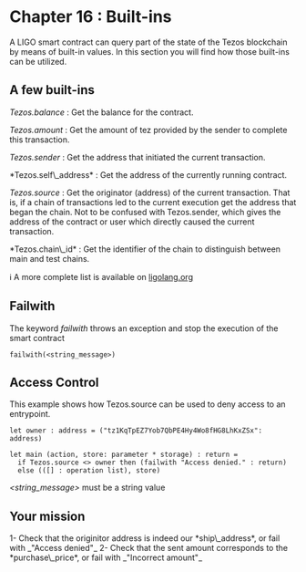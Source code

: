 # Chapter 16 : Built-ins

<dialog character="scientist">We need a Flux Capacitor, don't ask me why, you wouldn't get it. Just buy it!</dialog>

A LIGO smart contract can query part of the state of the Tezos blockchain by means of built-in values. In this section you will find how those built-ins can be utilized.

## A few built-ins

_Tezos.balance_ : Get the balance for the contract.

_Tezos.amount_ : Get the amount of tez provided by the sender to complete this transaction.

_Tezos.sender_ : Get the address that initiated the current transaction.

<!-- prettier-ignore -->*Tezos.self\_address* : Get the address of the currently running contract.

_Tezos.source_ : Get the originator (address) of the current transaction. That is, if a chain of transactions led to the current execution get the address that began the chain. Not to be confused with Tezos.sender, which gives the address of the contract or user which directly caused the current transaction.

<!-- prettier-ignore -->*Tezos.chain\_id* : Get the identifier of the chain to distinguish between main and test chains.

ℹ️ A more complete list is available on <a href="https://ligolang.org/docs/reference/current-reference" target="_blank">ligolang.org</a>

## Failwith

The keyword _failwith_ throws an exception and stop the execution of the smart contract

```
failwith(<string_message>)
```

## Access Control

This example shows how Tezos.source can be used to deny access to an entrypoint.

```
let owner : address = ("tz1KqTpEZ7Yob7QbPE4Hy4Wo8fHG8LhKxZSx": address)

let main (action, store: parameter * storage) : return =
  if Tezos.source <> owner then (failwith "Access denied." : return)
  else (([] : operation list), store)
```

_<string_message>_ must be a string value

## Your mission

<!-- prettier-ignore -->1- Check that the originitor address is indeed our *ship\_address*, or fail with _"Access denied"_

<!-- prettier-ignore -->2- Check that the sent amount corresponds to the *purchase\_price*, or fail with _"Incorrect amount"_
